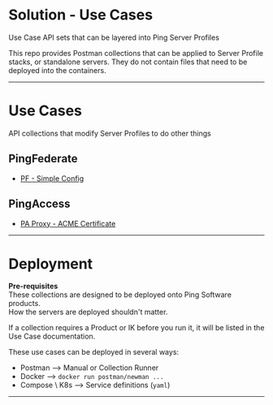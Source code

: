 # Solution - Use Cases
Use Case API sets that can be layered into Ping Server Profiles

This repo provides Postman collections that can be applied to Server Profile stacks, or standalone servers. They do not contain files that need to be deployed into the containers.

---
# Use Cases
API collections that modify Server Profiles to do other things

## PingFederate
* [PF - Simple Config](docs/pf-simple/pf-simple-deploy.md)

## PingAccess
* [PA Proxy - ACME Certificate](docs/pa-proxy.md)

---
# Deployment
**Pre-requisites**  
These collections are designed to be deployed onto Ping Software products.   
How the servers are deployed shouldn't matter.

If a collection requires a Product or IK before you run it, it will be listed in the Use Case documentation.

These use cases can be deployed in several ways:
* Postman --> Manual or Collection Runner
* Docker --> `docker run postman/newman ...`
* Compose \ K8s --> Service definitions (`yaml`)
---